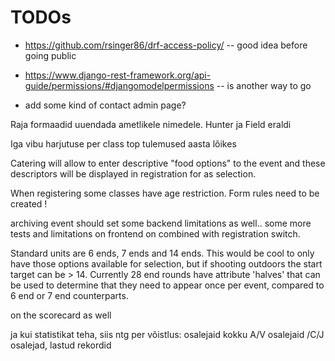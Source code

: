 # TODOs


* https://github.com/rsinger86/drf-access-policy/ -- good idea before going public
* https://www.django-rest-framework.org/api-guide/permissions/#djangomodelpermissions -- is another way to go


* add some kind of contact admin page?


Raja formaadid uuendada ametlikele nimedele. Hunter ja Field eraldi

Iga vibu harjutuse per class top tulemused aasta lõikes

Catering will allow to enter descriptive "food options" to the event and these
descriptors will be displayed in registration for as selection.

When registering some classes have age restriction. Form rules need to be created !

archiving event should set some backend limitations as well.. some more tests and
limitations on frontend on combined with registration switch.

Standard units are 6 ends, 7 ends and 14 ends.
This would be cool to only have those options available for selection, but if
shooting outdoors the start target can be > 14. Currently 28 end rounds have
attribute 'halves' that can be used to determine that they need to appear once
per event, compared to 6 end or 7 end counterparts.

on the scorecard as well

ja kui statistikat teha, siis ntg per võistlus: osalejaid kokku A/V osalejaid /C/J osalejad, lastud rekordid
